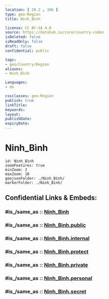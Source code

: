 ```yaml
---
location: [ 20.2 , 106 ] 
type: geo-Region
title: Ninh_Bình

license: CC BY-SA 4.0
source: https://datahub.io/core/country-codes
isDeleted: false
isReadOnly: false
draft: false
confidential: public

tags:
- geo/Country/Region
aliases:
- Ninh_Bình

Languages:
- de

cssclasses: geo-Region
publish: true
linkTitle: 
keywords: 
layout: 
publishDate: 
expiryDate: 
---
```


# Ninh_Bình

```leaflet
id: Ninh_Bình
zoomFeatures: true 
minZoom: 2 
maxZoom: 18
geojsonFolder: ./Ninh_Bình/
markerFolder: ./Ninh_Bình/
```


## Confidential Links & Embeds: 

### #is_/same_as :: [Ninh_Bình](/_Standards/Earth/Continent/Asia/Asia~South~East/Vietnam/Provinces~Vietnam/Ninh_Bình.md) 

### #is_/same_as :: [Ninh_Bình.public](/_public/Earth/Continent/Asia/Asia~South~East/Vietnam/Provinces~Vietnam/Ninh_Bình.public.md) 

### #is_/same_as :: [Ninh_Bình.internal](/_internal/Earth/Continent/Asia/Asia~South~East/Vietnam/Provinces~Vietnam/Ninh_Bình.internal.md) 

### #is_/same_as :: [Ninh_Bình.protect](/_protect/Earth/Continent/Asia/Asia~South~East/Vietnam/Provinces~Vietnam/Ninh_Bình.protect.md) 

### #is_/same_as :: [Ninh_Bình.private](/_private/Earth/Continent/Asia/Asia~South~East/Vietnam/Provinces~Vietnam/Ninh_Bình.private.md) 

### #is_/same_as :: [Ninh_Bình.personal](/_personal/Earth/Continent/Asia/Asia~South~East/Vietnam/Provinces~Vietnam/Ninh_Bình.personal.md) 

### #is_/same_as :: [Ninh_Bình.secret](/_secret/Earth/Continent/Asia/Asia~South~East/Vietnam/Provinces~Vietnam/Ninh_Bình.secret.md)

